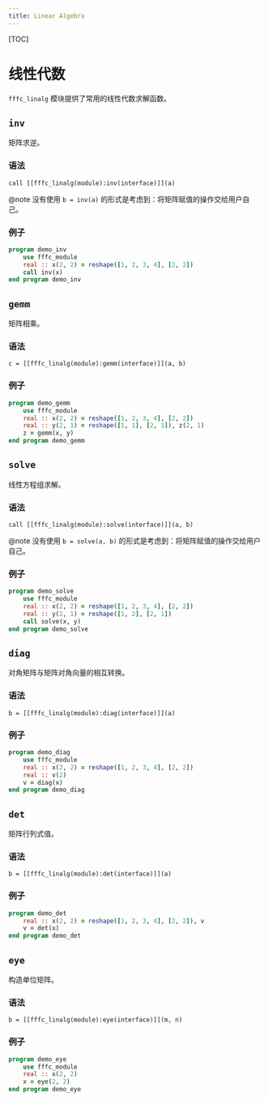 ```yaml
---
title: Linear Algebra
---
```


[TOC]

# 线性代数

`fffc_linalg` 模块提供了常用的线性代数求解函数。

## `inv`

矩阵求逆。

### 语法

`call [[fffc_linalg(module):inv(interface)]](a)`

@note
没有使用 `b = inv(a)` 的形式是考虑到：将矩阵赋值的操作交给用户自己。

### 例子

```fortran
program demo_inv
    use fffc_module
    real :: x(2, 2) = reshape([1, 2, 3, 4], [2, 2])
    call inv(x)
end program demo_inv
```

## `gemm`

矩阵相乘。

### 语法

`c = [[fffc_linalg(module):gemm(interface)]](a, b)`

### 例子

```fortran
program demo_gemm
    use fffc_module
    real :: x(2, 2) = reshape([1, 2, 3, 4], [2, 2])
    real :: y(2, 1) = reshape([1, 1], [2, 1]), z(2, 1)
    z = gemm(x, y)
end program demo_gemm
```

## `solve`

线性方程组求解。

### 语法

`call [[fffc_linalg(module):solve(interface)]](a, b)`

@note
没有使用 `b = solve(a, b)` 的形式是考虑到：将矩阵赋值的操作交给用户自己。

### 例子

```fortran
program demo_solve
    use fffc_module
    real :: x(2, 2) = reshape([1, 2, 3, 4], [2, 2])
    real :: y(2, 1) = reshape([1, 2], [2, 1])
    call solve(x, y)
end program demo_solve
```

## `diag`

对角矩阵与矩阵对角向量的相互转换。

### 语法

`b = [[fffc_linalg(module):diag(interface)]](a)`

### 例子

```fortran
program demo_diag
    use fffc_module
    real :: x(2, 2) = reshape([1, 2, 3, 4], [2, 2])
    real :: v(2)
    v = diag(x)
end program demo_diag
```

## `det`

矩阵行列式值。

### 语法

`b = [[fffc_linalg(module):det(interface)]](a)`

### 例子

```fortran
program demo_det
    real :: x(2, 2) = reshape([1, 2, 3, 4], [2, 2]), v
    v = det(x)
end program demo_det
```

## `eye`

构造单位矩阵。

### 语法

`b = [[fffc_linalg(module):eye(interface)]](m, n)`

### 例子

```fortran
program demo_eye
    use fffc_module
    real :: x(2, 2)
    x = eye(2, 2)
end program demo_eye
```
